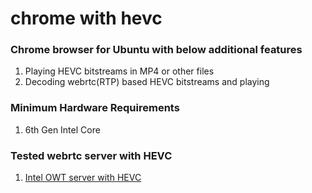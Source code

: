 # chrome with hevc
### Chrome browser for Ubuntu with below additional features
1. Playing HEVC bitstreams in MP4 or other files
2. Decoding webrtc(RTP) based HEVC bitstreams and playing

### Minimum Hardware Requirements
1. 6th Gen Intel Core

### Tested webrtc server with HEVC
1. [Intel OWT server with HEVC](https://github.com/open-webrtc-toolkit/owt-server)
